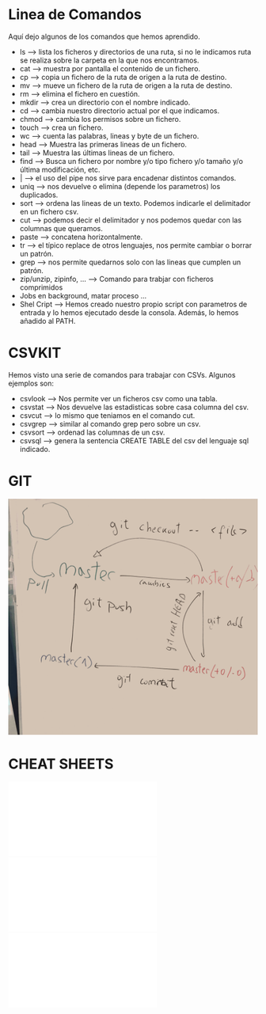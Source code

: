 # Linea de Comandos

Aquí dejo algunos de los comandos que hemos aprendido.


+ ls --> lista los ficheros y directorios de una ruta, si no le indicamos ruta se realiza sobre la carpeta en la que nos encontramos.
+ cat --> muestra por pantalla el contenido de un fichero.
+ cp <origen> <destino> --> copia un fichero de la ruta de origen a la ruta de destino.
+ mv <origen> <destino> --> mueve un fichero de la ruta de origen a la ruta de destino.
+ rm <fichero> --> elimina el fichero en cuestión.
+ mkdir <nombre> --> crea un directorio con el nombre indicado.
+ cd <directorio> --> cambia nuestro directorio actual por el que indicamos.
+ chmod <permisos> <fichero> --> cambia los permisos sobre un fichero.
+ touch <fichero> --> crea un fichero.
+ wc --> cuenta las palabras, lineas y byte de un fichero.
+ head <fichero> --> Muestra las primeras lineas de un fichero.
+ tail <fichero> --> Muestra las últimas lineas de un fichero.
+ find --> Busca un fichero por nombre y/o tipo fichero y/o tamaño y/o última modificación, etc.
+ | --> el uso del pipe nos sirve para encadenar distintos comandos.	
+ uniq --> nos devuelve o elimina (depende los parametros) los duplicados.
+ sort --> ordena las lineas de un texto. Podemos indicarle el delimitador en un fichero csv.
+ cut --> podemos decir el delimitador y nos podemos quedar con las columnas que queramos.
+ paste --> concatena horizontalmente.
+ tr --> el típico replace de otros lenguajes, nos permite cambiar o borrar un patrón.
+ grep --> nos permite quedarnos solo con las lineas que cumplen un patrón.
+ zip/unzip, zipinfo, ... --> Comando para trabjar con ficheros comprimidos
+ Jobs en background, matar proceso ...
+ Shel Cript --> Hemos creado nuestro propio script con parametros de entrada y lo hemos ejecutado desde la consola. Además,  lo hemos añadido al PATH.


# CSVKIT
Hemos visto una serie de comandos para trabajar con CSVs. Algunos ejemplos son:
+ csvlook --> Nos permite ver un ficheros csv como una tabla.
+ csvstat --> Nos devuelve las estadisticas sobre casa columna del csv.
+ csvcut --> lo mismo que teniamos en el comando cut.
+ csvgrep --> similar al comando grep pero sobre un csv.
+ csvsort --> ordenad las columnas de un csv.
+ csvsql --> genera la sentencia CREATE TABLE del csv del lenguaje sql indicado.

# GIT
![alt x](esquema_Git.png)

# CHEAT SHEETS
![alt x](git.pdf)
![alt x](Linux01.pdf)
![alt x](Linux02.pdf)
